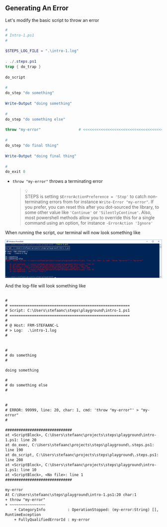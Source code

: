 ## Generating An Error

Let's modify the basic script to throw an error

```powershell
#
# Intro-1.ps1
#

$STEPS_LOG_FILE = ".\intro-1.log"

. ./.steps.ps1
trap { do_trap }

do_script

#
do_step "do something"

Write-Output "doing something"

#
do_step "do something else"

throw "my-error"                 # <<<<<<<<<<<<<<<<<<<<<<<<<<<<<<<<<<<<<<<<<<<<<

#
do_step "do final thing"

Write-Output "doing final thing"

#
do_exit 0
```

- `throw "my-error"` throws a terminating error

  > :bulb:  
  > STEPS is setting `$ErrorActionPreference = 'Stop'` to catch non-terminating errors from for instance `Write-Error "my-error"`.  If you prefer, you can reset this after you dot-sourced the library, to some other value like `'Continue'` or `'SilentlyContinue'`.
  > Also, most powershell methods allow you to override this for a single command using an option, for instance `-ErrorAction 'Ignore'`

When running the script, our terminal will now look something like

![intro-1.failed.png](./screenshots/intro-1.failed.png)

And the log-file will look something like

```text

#
# ======================================================
# Script: C:\Users\stefaanc\steps\playground\intro-1.ps1
# ======================================================
#
# @ Host: FRM-STEFAANC-L
# > Log:  .\intro-1.log
#


#
# do something
#

doing something

#
# do something else
#


#
# ERROR: 99999, line: 20, char: 1, cmd: 'throw "my-error"' > "my-error"
#

##############################
at <ScriptBlock>, C:\Users\stefaanc\projects\steps\playground\intro-1.ps1: line 20
at do_exec, C:\Users\stefaanc\projects\steps\playground\.steps.ps1: line 190
at do_script, C:\Users\stefaanc\projects\steps\playground\.steps.ps1: line 208
at <ScriptBlock>, C:\Users\stefaanc\projects\steps\playground\intro-1.ps1: line 10
at <ScriptBlock>, <No file>: line 1
##############################

my-error
At C:\Users\stefaanc\steps\playground\intro-1.ps1:20 char:1
+ throw "my-error"
+ ~~~~~~~~~~~~~~~~
    + CategoryInfo          : OperationStopped: (my-error:String) [], RuntimeException
    + FullyQualifiedErrorId : my-error
```
